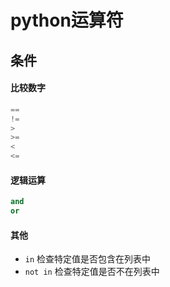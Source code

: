 # python运算符

## 条件

#### 比较数字

```python
== 
!=
>
>= 
<
<= 
```

#### 逻辑运算

```python
and
or
```

#### 其他

* `in` 检查特定值是否包含在列表中
* `not in` 检查特定值是否不在列表中
